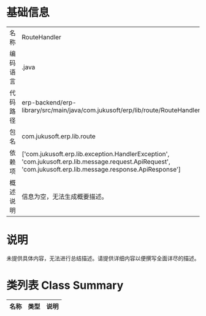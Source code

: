 # 基础信息

|      |      |
|------|------|
| 名称 | RouteHandler |
| 编码语言 | .java |
| 代码路径 | erp-backend/erp-library/src/main/java/com.jukusoft/erp/lib/route/RouteHandler.java |
| 包名 | com.jukusoft.erp.lib.route |
| 依赖项 | ['com.jukusoft.erp.lib.exception.HandlerException', 'com.jukusoft.erp.lib.message.request.ApiRequest', 'com.jukusoft.erp.lib.message.response.ApiResponse'] |
| 概述说明 | 信息为空，无法生成概要描述。 |

# 说明

未提供具体内容，无法进行总结描述。请提供详细内容以便撰写全面详尽的描述。

# 类列表 Class Summary

| 名称   | 类型  | 说明 |
|-------|------|-------------|




